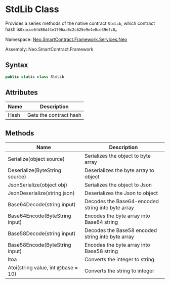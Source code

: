 # StdLib Class

Provides a series methods of the native contract `StdLib`, which contract hash is`0xacce6fd80d44e1796aa0c2c625e9e4e0ce39efc0`。

Namespace: [Neo.SmartContract.Framework.Services.Neo](../neo.md)

Assembly: Neo.SmartContract.Framework

## Syntax

```c#
public static class StdLib
```

## Attributes

| Name | Description            |
| ---- | ---------------------- |
| Hash | Gets the contract hash |

## Methods

| Name                                   | Description   |
| ---------------------------------------- | --------------- |
| Serialize(object source) | Serializes the object to byte array |
| Deserialize(ByteString source) | Deserializes the byte array to object |
| JsonSerialize(object obj) | Serializes the object to Json |
| JsonDeserialize(string json) | Deserializes the Json to object |
| Base64Decode(string input) | Decodes the Base64-encoded string into byte array |
| Base64Encode(ByteString input) | Encodes the byte array into Base64 string |
| Base58Decode(string input) | Decodes the Base58 encoded string into byte array |
| Base58Encode(ByteString input) | Encodes the byte array into Base58 string |
| Itoa | Converts the integer to string |
| Atoi(string value, int @base = 10) | Converts the string to integer |
